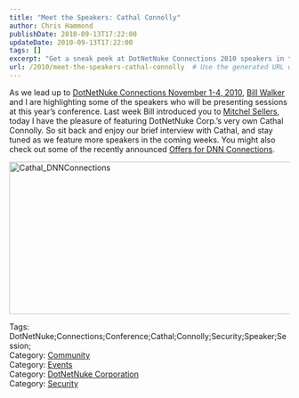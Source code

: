 ```yaml
---
title: "Meet the Speakers: Cathal Connolly"
author: Chris Hammond
publishDate: 2010-09-13T17:22:00
updateDate: 2010-09-13T17:22:00
tags: []
excerpt: "Get a sneak peek at DotNetNuke Connections 2010 speakers in this blog post! Featuring Cathal Connolly and more. Stay tuned for updates! #DotNetNuke #Security"
url: /2010/meet-the-speakers-cathal-connolly  # Use the generated URL with year
---
```

<p>As we lead up to <a target="_blank" href="https://www.dotnetnuke.com/News/Events/DotNetNukeConnections10/tabid/1512/Default.aspx">DotNetNuke Connections November 1-4, 2010</a>, <a target="_blank" href="https://www.dotnetnuke.com/Community/Blogs/tabid/825/BlogID/225/Default.aspx">Bill Walker</a> and I are highlighting some of the speakers who will be presenting sessions at this year’s conference. Last week Bill introduced you to <a target="_blank" href="https://www.dotnetnuke.com/Community/Blogs/tabid/825/EntryId/2783/Meet-the-Speakers-Mitchel-Sellers.aspx">Mitchel Sellers</a>, today I have the pleasure of featuring DotNetNuke Corp.’s very own Cathal Connolly. So sit back and enjoy our brief interview with Cathal, and stay tuned as we feature more speakers in the coming weeks. You might also check out some of the recently announced <a target="_blank" href="https://www.dotnetnuke.com/News/Events/DotNetNukeConnections10/offers.aspx">Offers for DNN Connections</a>.</p> <p><a href="https://www.dotnetnuke.com/Community/Blogs/tabid/825/EntryId/2789/Meet-the-Speakers-Cathal-Connolly.aspx"><img style="display: inline;        border-width: 0px;border-style: solid;" title="Cathal_DNNConnections" alt="Cathal_DNNConnections" width="644" height="274" src="https://www.dotnetnuke.com//Portals/25/Blog/Files/21/2789/WLW-MeettheSpeakersCathalConnolly_A361-Cathal_DNNConnections_thumb.jpg" /></a></p> <div class="tags">Tags: DotNetNuke;Connections;Conference;Cathal;Connolly;Security;Speaker;Session;</div> <div class="category">Category: <a href="https://www.dotnetnuke.com/Community/Blogs/tabid/825/CatID/16/Default.aspx">Community</a></div> <div class="category">Category: <a href="https://www.dotnetnuke.com/Community/Blogs/tabid/825/CatID/14/Default.aspx">Events</a></div> <div class="category">Category: <a href="https://www.dotnetnuke.com/Community/Blogs/tabid/825/CatID/15/Default.aspx">DotNetNuke Corporation</a></div> <div class="category">Category: <a href="https://www.dotnetnuke.com/Community/Blogs/tabid/825/CatID/10/Default.aspx">Security</a></div><img src="https://feeds.feedburner.com/~r/dnndaily/~4/-UXwfXIC-LQ" height="1" width="1"/>

